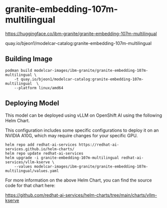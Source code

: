 # granite-embedding-107m-multilingual

https://huggingface.co/ibm-granite/granite-embedding-107m-multilingual

quay.io/bjeon1/modelcar-catalog:granite-embedding-107m-multilingual

## Building Image

```
podman build modelcar-images/ibm-granite/granite-embedding-107m-multilingual \
    -t quay.io/bjeon1/modelcar-catalog:granite-embedding-107m-multilingual  \
    --platform linux/amd64
```

## Deploying Model

This model can be deployed using vLLM on OpenShift AI using the following Helm Chart.

This configuration includes some specific configurations to deploy it on an NVIDIA A10G, which may require changes for your specific GPU.

```
helm repo add redhat-ai-services https://redhat-ai-services.github.io/helm-charts/
helm repo update redhat-ai-services
helm upgrade -i granite-embedding-107m-multilingual redhat-ai-services/vllm-kserve \
    --values modelcar-images/ibm-granite/granite-embedding-107m-multilingual/values.yaml
```

For more information on the above Helm Chart, you can find the source code for that chart here:

https://github.com/redhat-ai-services/helm-charts/tree/main/charts/vllm-kserve
